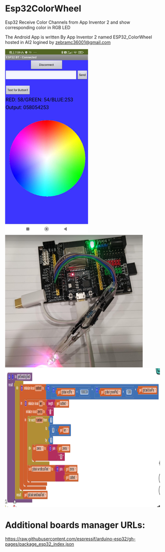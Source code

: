 # Esp32ColorWheel
Esp32 Receive Color Channels from App Inventor 2 and show corresponding color in RGB LED

The Android App is written By App Inventor 2 named ESP32_ColorWheel hosted in AI2 logined by zebramc36001@gmail.com

<img src="./images/AppInventor2_Screen.jpg" style=" width:270px ; height:600px">
<img src="./images/esp32_With_RGB_LED.png" style=" width:448px ; height:430px ">
<img src="./images/leadingzero.png" style=" width:1449px ; height:450px ">

# Additional boards manager URLs:

https://raw.githubusercontent.com/espressif/arduino-esp32/gh-pages/package_esp32_index.json
